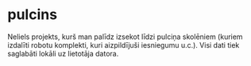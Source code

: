 # pulcins
Neliels projekts, kurš man palīdz izsekot līdzi pulciņa skolēniem (kuriem izdalīti robotu komplekti, kuri aizpildījuši iesniegumu u.c.).
Visi dati tiek saglabāti lokāli uz lietotāja datora.
